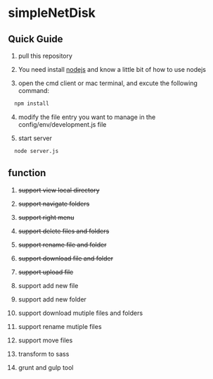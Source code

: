 # simpleNetDisk

## Quick Guide

1. pull this repository

2. You need install [nodejs](http://www.nodejs.org/) and know a little bit of how to use nodejs

3. open the cmd client or mac terminal, and excute  the following command:
 
 ```cmd
   npm install
 ```
 
4. modify the file entry you want to manage in the config/env/development.js file

5. start server

 ```cmd
   node server.js
 ```


## function

1. ~~support view local directory~~

2. ~~support navigate folders~~

3. ~~support right menu~~

4. ~~support delete files and folders~~

5. ~~support rename file and folder~~

6. ~~support download file and folder~~

7. ~~support upload file~~

8. support add new file

9. support add new folder

10. support download mutiple files and folders

11. support rename mutiple files

12. support move files

13. transform to sass

14. grunt and gulp tool